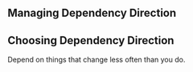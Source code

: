 ## Managing Dependency Direction

## Choosing Dependency Direction

Depend on things that change less often than you do.

